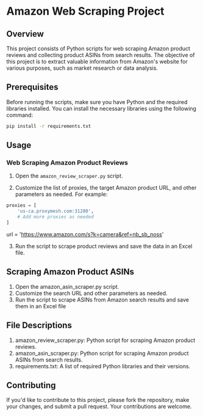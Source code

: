 # Amazon Web Scraping Project

## Overview

This project consists of Python scripts for web scraping Amazon product reviews and collecting product ASINs from search results. The objective of this project is to extract valuable information from Amazon's website for various purposes, such as market research or data analysis.

## Prerequisites
Before running the scripts, make sure you have Python and the required libraries installed. You can install the necessary libraries using the following command:

```bash
pip install -r requirements.txt
```


## Usage

### Web Scraping Amazon Product Reviews

1. Open the `amazon_review_scraper.py` script.

2. Customize the list of proxies, the target Amazon product URL, and other parameters as needed. For example:

```python
proxies = [
    'us-ca.proxymesh.com:31280',
    # Add more proxies as needed
]
```
url = 'https://www.amazon.com/s?k=camera&ref=nb_sb_noss'

3. Run the script to scrape product reviews and save the data in an Excel file.

## Scraping Amazon Product ASINs
1. Open the amazon_asin_scraper.py script.
2. Customize the search URL and other parameters as needed.
3. Run the script to scrape ASINs from Amazon search results and save them in an Excel file
## File Descriptions
1. amazon_review_scraper.py: Python script for scraping Amazon product reviews.
2. amazon_asin_scraper.py: Python script for scraping Amazon product ASINs from search results.
3. requirements.txt: A list of required Python libraries and their versions.
## Contributing
If you'd like to contribute to this project, please fork the repository, make your changes, and submit a pull request. Your contributions are welcome.
